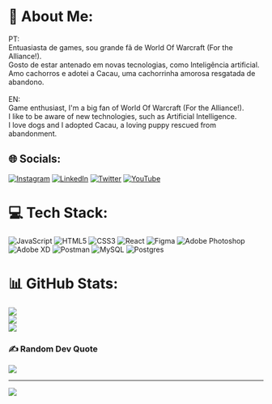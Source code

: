 # 💫 About Me:
PT:<br>Entuasiasta de games, sou grande fã de World Of Warcraft (For the Alliance!).<br>Gosto de estar antenado em novas tecnologias, como Inteligência artificial.<br>Amo cachorros e adotei a Cacau, uma cachorrinha amorosa resgatada de abandono.<br><br>EN:<br>Game enthusiast, I'm a big fan of World Of Warcraft (For the Alliance!).<br>I like to be aware of new technologies, such as Artificial Intelligence.<br>I love dogs and I adopted Cacau, a loving puppy rescued from abandonment.


## 🌐 Socials:
[![Instagram](https://img.shields.io/badge/Instagram-%23E4405F.svg?logo=Instagram&logoColor=white)](https://instagram.com/lucas.lmda) [![LinkedIn](https://img.shields.io/badge/LinkedIn-%230077B5.svg?logo=linkedin&logoColor=white)](https://linkedin.com/in/lucas-lmd) [![Twitter](https://img.shields.io/badge/Twitter-%231DA1F2.svg?logo=Twitter&logoColor=white)](https://twitter.com/lugsdev) [![YouTube](https://img.shields.io/badge/YouTube-%23FF0000.svg?logo=YouTube&logoColor=white)](https://youtube.com/c/lugsdev) 

# 💻 Tech Stack:
![JavaScript](https://img.shields.io/badge/javascript-%23323330.svg?style=for-the-badge&logo=javascript&logoColor=%23F7DF1E) ![HTML5](https://img.shields.io/badge/html5-%23E34F26.svg?style=for-the-badge&logo=html5&logoColor=white) ![CSS3](https://img.shields.io/badge/css3-%231572B6.svg?style=for-the-badge&logo=css3&logoColor=white) ![React](https://img.shields.io/badge/react-%2320232a.svg?style=for-the-badge&logo=react&logoColor=%2361DAFB) 	![Figma](https://img.shields.io/badge/figma-%23F24E1E.svg?style=for-the-badge&logo=figma&logoColor=white) ![Adobe Photoshop](https://img.shields.io/badge/adobephotoshop-%2331A8FF.svg?style=for-the-badge&logo=adobephotoshop&logoColor=white) ![Adobe XD](https://img.shields.io/badge/Adobe%20XD-470137?style=for-the-badge&logo=Adobe%20XD&logoColor=#FF61F6) ![Postman](https://img.shields.io/badge/Postman-FF6C37?style=for-the-badge&logo=postman&logoColor=white) ![MySQL](https://img.shields.io/badge/mysql-%2300f.svg?style=for-the-badge&logo=mysql&logoColor=white) ![Postgres](https://img.shields.io/badge/postgres-%23316192.svg?style=for-the-badge&logo=postgresql&logoColor=white)
# 📊 GitHub Stats:
![](https://github-readme-stats.vercel.app/api?username=lugsdev&theme=tokyonight&hide_border=false&include_all_commits=true&count_private=true)<br/>
![](https://github-readme-streak-stats.herokuapp.com/?user=lugsdev&theme=tokyonight&hide_border=false)<br/>
![](https://github-readme-stats.vercel.app/api/top-langs/?username=lugsdev&theme=tokyonight&hide_border=false&include_all_commits=true&count_private=true&layout=compact)

### ✍️ Random Dev Quote
![](https://quotes-github-readme.vercel.app/api?type=horizontal&theme=tokyonight)

---
[![](https://visitcount.itsvg.in/api?id=lugsdev&icon=0&color=1)](https://visitcount.itsvg.in)

<!-- Proudly created with GPRM ( https://gprm.itsvg.in ) -->

